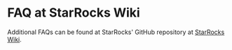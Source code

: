 ---
---

# FAQ at StarRocks Wiki

Additional FAQs can be found at StarRocks' GitHub repository at [StarRocks Wiki](https://github.com/StarRocks/starrocks/wiki).
